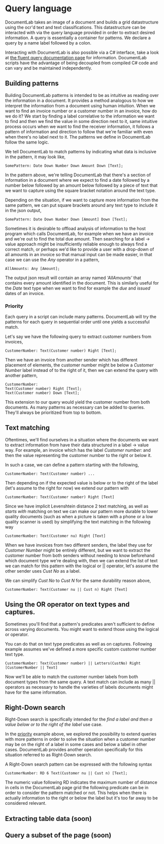 # Query language

DocumentLab takes an image of a document and builds a grid datastructure using the ocr'd text and text classifications. This datastructure can be interacted with via the query language provided in order to extract desired information. A query is essentially a container for patterns. We declare a query by a name label followed by a colon. 

Interacting with DocumentLab is also possible via a C# interface, take a look at [the fluent query documentation page](https://github.com/karisigurd4/DocumentLab/blob/master/Documentation/FluentDocumentLab.md) for information. DocumentLab scripts have the advantage of being decoupled from compiled C# code and can vary and be maintained independently. 

## Building patterns
Building DocumentLab patterns is intended to be as intuitive as reading over the information in a document. It provides a method analogous to how we interpret the information from a document using human intuition. When we want to find an invoice number or a customer number in an invoice, how do we do it? We start by finding a label correlative to the information we want to find and then we find the value in some direction next to it, same intuitive process occurs when we want to find the receiver information, it follows a pattern of information and direction to follow that we're familiar with even when there's no label next to it. The patterns we define in DocumentLab follow the same logic.

We tell DocumentLab to match patterns by indicating what data is inclusive in the pattern, it may look like,
```
SomePattern: Date Down Number Down Amount Down [Text];
```

In the pattern above, we're telling DocumentLab that there's a section of information in a document where we expect to find a date followed by a number below followed by an amount below followed by a piece of text that we want to capture using the square bracket notation around the text type.

Depending on the situation, if we want to capture more information from the same pattern, we can put square brackets around any text type to include it in the json output, 
```
SomePattern: Date Down Number Down [Amount] Down [Text];
```

Sometimes it is desirable to offload analysis of information to the host program which calls DocumentLab, for example when we have an invoice and we're out to find the total due amount. Then searching for a label -> value approach might be insufficiently reliable enough to always find a correct match, or perhaps we'd like to provide a user with a drop-down of all amounts in an invoice so that manual input can be made easier, in that case we can use the *Any* operator in a pattern,

```
AllAmounts: Any [Amount];
```

The output json result will contain an array named *'AllAmounts'* that contains every amount identified in the document. This is similarly useful for the *Date* text type when we want to find for example the *due* and *issued* dates of an invoice.

### Priority
Each query in a script can include many patterns. DocumentLab will try the patterns for each query in sequential order until one yields a successful match.

Let's say we have the following query to extract customer numbers from invoices,
```
CustomerNumber: Text(Customer number) Right [Text];
```

Then we have an invoice from another sender which has different placement of elements, the customer number might be below a *Customer Number* label instead of to the right of it, then we can extend the query with another pattern,
```
CustomerNumber: 
Text(Customer number) Right [Text];
Text(Customer number) Down [Text];
```

This extension to our query would yield the customer number from both documents. As many patterns as necessary can be added to queries. They'll always be prioritized from top to bottom.

## Text matching
Oftentimes, we'll find ourselves in a situation where the documents we want to extract information from have their data structured in a label -> value way. For example, an invoice which has the label *Customer number:* and then the value representing the customer number to the right or below it. 

In such a case, we can define a pattern starting with the following,
```
CustomerNumber: Text(Customer number) ...
```

Then depending on if the expected value is below or to the right of the label (let's assume to the right for now) we extend our pattern with 
```
CustomerNumber: Text(Customer number) Right [Text]
```

Since we have implicit Levenshtein distance 2 text matching, as well as *starts with* matching on text we can make our pattern more durable to lower quality documents (such as when a picture is taken with a phone or a low quality scanner is used) by simplifying the text matching in the following way
```
CustomerNumber: Text(Customer nu) Right [Text]
```

When we have invoices from two different senders, the label they use for *Customer Number* might be entirely different, but we want to extract the customer number from both senders without needing to know beforehand which document type we're dealing with, then we can extend the list of text we can match for this pattern with the logical or || operator, let's assume the other sender uses *Cust No* as a label.

We can simplify *Cust No* to *Cust N* for the same durability reason above, 
```
CustomerNumber: Text(Customer nu || Cust n) Right [Text]
```

## Using the OR operator on text types and captures. 

Sometimes you'll find that a pattern's predicates aren't sufficient to define across varying documents. You might want to extend those using the logical or operator. 

You can do that on text type predicates as well as on captures. Following example assumes we've defined a more specific custom customer number text type. 

```
CustomerNumber: Text(Customer number) || Letters(CustNo) Right [CustomerNumber || Text]
```

Now we'll be able to match the customer number labels from both document types from the same query. A text match can include as many || operators as necessary to handle the varieties of labels documents might have for the same information.

## Right-Down search
Right-Down search is specifically intended for the *find a label and then a value below or to the right of the label* use case. 

In the [priority](https://github.com/karisigurd4/DocumentLab/blob/master/Documentation/QueryLanguage.md#priority) example above, we explored the possibility to extend queries with more patterns in order to solve the situation when a customer number may be on the right of a label in some cases and below a label in other cases. DocumentLab provides another operation specifically for this situation referred to as Right-Down search. 

A Right-Down search pattern can be expressed with the following syntax
```
CustomerNumber: RD 6 Text(Customer nu || Cust n) [Text];
```

The numeric value following RD indicates the maximum number of distance in cells in the DocumentLab page grid the following predicate can be in order to consider the pattern matched or not. This helps when there is actually information to the right or below the label but it's too far away to be considered relevant.

## Extracting table data (soon)

## Query a subset of the page (soon)
